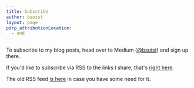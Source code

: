 ```yaml
---
title: Subscribe
author: bsoist
layout: page
pdrp_attributionLocation:
  - end
---
```


To subscribe to my blog posts, head over to Medium (<a href="https://blog.bsoi.st/">@bsoist</a>) and sign up there.

If you'd like to subscribe via RSS to the links I share, that's [right here][links].

The old RSS feed [is here][www] in case you have some need for it. 

[links]: http://feeds.feedburner.com/BsoistsLinkblogFeed
[www]: http://feed.bsoi.st
